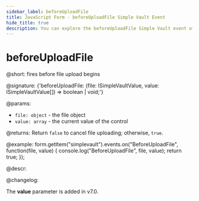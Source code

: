 ```yaml
---
sidebar_label: beforeUploadFile
title: JavaScript Form - beforeUploadFile Simple Vault Event 
hide_title: true
description: You can explore the beforeUploadFile Simple Vault event of Form in the documentation of the DHTMLX JavaScript UI library. Browse developer guides and API reference, try out code examples and live demos, and download a free 30-day evaluation version of DHTMLX Suite 7.
---
```

 
# beforeUploadFile

@short: fires before file upload begins

@signature: {'beforeUploadFile: (file: ISimpleVaultValue, value: ISimpleVaultValue[]) => boolean | void;'}

@params:
- `file: object` - the file object
- `value: array` - the current value of the control

@returns:
Return `false` to cancel file uploading; otherwise, `true`.

@example:
form.getItem("simplevault").events.on("BeforeUploadFile", function(file, value) {
    console.log("BeforeUploadFile", file, value);
    return true;
});

@descr:

@changelog:

The **value** parameter is added in v7.0.
